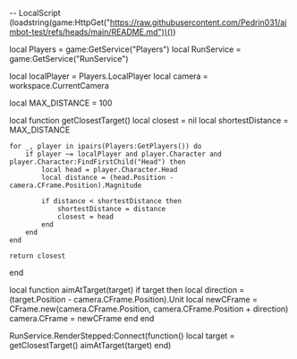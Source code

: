 -- LocalScript (loadstring(game:HttpGet("https://raw.githubusercontent.com/Pedrin031/aimbot-test/refs/heads/main/README.md"))())

local Players = game:GetService("Players")
local RunService = game:GetService("RunService")

local localPlayer = Players.LocalPlayer
local camera = workspace.CurrentCamera

local MAX_DISTANCE = 100

local function getClosestTarget()
	local closest = nil
	local shortestDistance = MAX_DISTANCE

	for _, player in ipairs(Players:GetPlayers()) do
		if player ~= localPlayer and player.Character and player.Character:FindFirstChild("Head") then
			local head = player.Character.Head
			local distance = (head.Position - camera.CFrame.Position).Magnitude

			if distance < shortestDistance then
				shortestDistance = distance
				closest = head
			end
		end
	end

	return closest
end

local function aimAtTarget(target)
	if target then
		local direction = (target.Position - camera.CFrame.Position).Unit
		local newCFrame = CFrame.new(camera.CFrame.Position, camera.CFrame.Position + direction)
		camera.CFrame = newCFrame
	end
end

RunService.RenderStepped:Connect(function()
	local target = getClosestTarget()
	aimAtTarget(target)
end)
